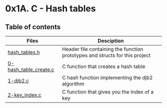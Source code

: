 # 0x1A. C - Hash tables

## Table of contents
Files | Desciption
----- | ----------
[hash_tables.h](./hash_tables.h) | Header file containing the function prototypes and structs for this project
[0-hash_table_create.c](./0-hash_table_create.c) | C function that creates a hash table
[1-djb2.c](./1-djb2.c) |  C hash function implementing the djb2 algorithm
[2-key_index.c](./2-key_index.c) | C function that gives you the index of a key
